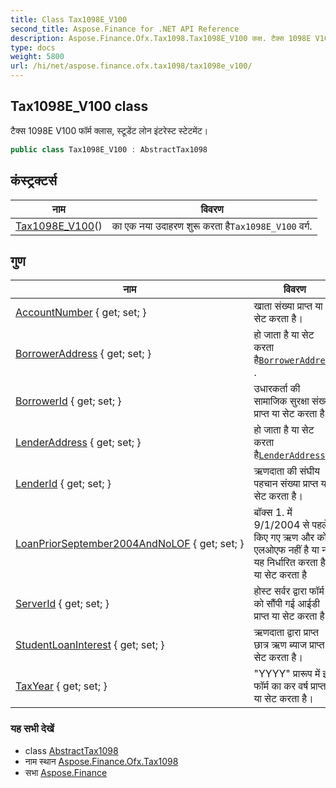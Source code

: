 ```yaml
---
title: Class Tax1098E_V100
second_title: Aspose.Finance for .NET API Reference
description: Aspose.Finance.Ofx.Tax1098.Tax1098E_V100 कक्ष. टैक्स 1098E V100 फर्म क्लस स्टूडेंट लन इंटरेस्ट स्टेटमेंट
type: docs
weight: 5800
url: /hi/net/aspose.finance.ofx.tax1098/tax1098e_v100/
---
```

## Tax1098E_V100 class

टैक्स 1098E V100 फॉर्म क्लास, स्टूडेंट लोन इंटरेस्ट स्टेटमेंट।

```csharp
public class Tax1098E_V100 : AbstractTax1098
```

## कंस्ट्रक्टर्स

| नाम | विवरण |
| --- | --- |
| [Tax1098E_V100](tax1098e_v100/)() | का एक नया उदाहरण शुरू करता है`Tax1098E_V100` वर्ग. |

## गुण

| नाम | विवरण |
| --- | --- |
| [AccountNumber](../../aspose.finance.ofx.tax1098/tax1098e_v100/accountnumber/) { get; set; } | खाता संख्या प्राप्त या सेट करता है। |
| [BorrowerAddress](../../aspose.finance.ofx.tax1098/tax1098e_v100/borroweraddress/) { get; set; } | हो जाता है या सेट करता है[`BorrowerAddress`](./borroweraddress/) . |
| [BorrowerId](../../aspose.finance.ofx.tax1098/tax1098e_v100/borrowerid/) { get; set; } | उधारकर्ता की सामाजिक सुरक्षा संख्या प्राप्त या सेट करता है। |
| [LenderAddress](../../aspose.finance.ofx.tax1098/tax1098e_v100/lenderaddress/) { get; set; } | हो जाता है या सेट करता है[`LenderAddress`](./lenderaddress/) . |
| [LenderId](../../aspose.finance.ofx.tax1098/tax1098e_v100/lenderid/) { get; set; } | ऋणदाता की संघीय पहचान संख्या प्राप्त या सेट करता है। |
| [LoanPriorSeptember2004AndNoLOF](../../aspose.finance.ofx.tax1098/tax1098e_v100/loanpriorseptember2004andnolof/) { get; set; } | बॉक्स 1. में 9/1/2004 से पहले किए गए ऋण और कोई एलओएफ नहीं है या नहीं यह निर्धारित करता है या सेट करता है |
| [ServerId](../../aspose.finance.ofx.tax1098/tax1098e_v100/serverid/) { get; set; } | होस्ट सर्वर द्वारा फॉर्म को सौंपी गई आईडी प्राप्त या सेट करता है। |
| [StudentLoanInterest](../../aspose.finance.ofx.tax1098/tax1098e_v100/studentloaninterest/) { get; set; } | ऋणदाता द्वारा प्राप्त छात्र ऋण ब्याज प्राप्त या सेट करता है। |
| [TaxYear](../../aspose.finance.ofx.tax1098/tax1098e_v100/taxyear/) { get; set; } | "YYYY" प्रारूप में इस फॉर्म का कर वर्ष प्राप्त या सेट करता है। |

### यह सभी देखें

* class [AbstractTax1098](../abstracttax1098/)
* नाम स्थान [Aspose.Finance.Ofx.Tax1098](../../aspose.finance.ofx.tax1098/)
* सभा [Aspose.Finance](../../)


